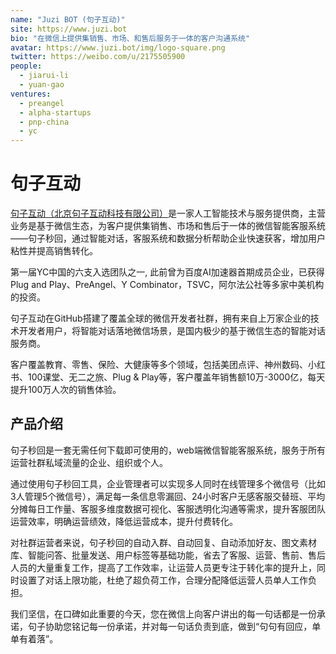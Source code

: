 ```yaml
---
name: "Juzi BOT (句子互动)"
site: https://www.juzi.bot
bio: "在微信上提供集销售、市场、和售后服务于一体的客户沟通系统"
avatar: https://www.juzi.bot/img/logo-square.png
twitter: https://weibo.com/u/2175505900
people:
  - jiarui-li
  - yuan-gao
ventures:
  - preangel
  - alpha-startups
  - pnp-china
  - yc
---
```


# 句子互动

[句子互动（北京句子互动科技有限公司）](https://www.juzi.bot)是一家人工智能技术与服务提供商，主营业务是基于微信生态，为客户提供集销售、市场和售后于一体的微信智能客服系统——句子秒回，通过智能对话，客服系统和数据分析帮助企业快速获客，增加用户粘性并提高销售转化。

第一届YC中国的六支入选团队之一, 此前曾为百度AI加速器首期成员企业，已获得Plug and Play、PreAngel、Y Combinator，TSVC，阿尔法公社等多家中美机构的投资。

句子互动在GitHub搭建了覆盖全球的微信开发者社群，拥有来自上万家企业的技术开发者用户，将智能对话落地微信场景，是国内极少的基于微信生态的智能对话服务商。

客户覆盖教育、零售、保险、大健康等多个领域，包括美团点评、神州数码、小红书、100课堂、无二之旅、Plug & Play等，客户覆盖年销售额10万-3000亿，每天提升100万人次的销售体验。

## 产品介绍

句子秒回是一套无需任何下载即可使用的，web端微信智能客服系统，服务于所有运营社群私域流量的企业、组织或个人。

通过使用句子秒回工具，企业管理者可以实现多人同时在线管理多个微信号（比如3人管理5个微信号），满足每一条信息零漏回、24小时客户无感客服交替班、平均分摊每日工作量、客服多维度数据可视化、客服透明化沟通等需求，提升客服团队运营效率，明确运营绩效，降低运营成本，提升付费转化。

对社群运营者来说，句子秒回的自动入群、自动回复、自动添加好友、图文素材库、智能问答、批量发送、用户标签等基础功能，省去了客服、运营、售前、售后人员的大量重复工作，提高了工作效率，让运营人员更专注于转化率的提升上，同时设置了对话上限功能，杜绝了超负荷工作，合理分配降低运营人员单人工作负担。

我们坚信，在口碑如此重要的今天，您在微信上向客户讲出的每一句话都是一份承诺，句子协助您铭记每一份承诺，并对每一句话负责到底，做到“句句有回应，单单有着落”。
